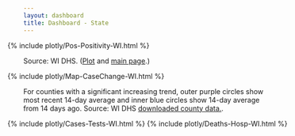 ```yaml
---
layout: dashboard
title: Dashboard - State
---
```


<div style="max-width: 48rem; margin-left: -2rem; margin-right: -2rem">
  {% include plotly/Pos-Positivity-WI.html %}
</div>

Source: WI DHS. ([Plot](https://bi.wisconsin.gov/t/DHS/views/PercentPositivebyTestPersonandaComparisonandTestCapacity/PercentPositivebyTestDashboard?:embed_code_version=3&:embed=y&:loadOrderID=1&:display_spinner=no&:showAppBanner=false&:display_count=n&:showVizHome=n&:origin=viz_share_link) and [main page](https://www.dhs.wisconsin.gov/covid-19/data.htm).)

<div style="max-width: 48rem; margin-left: -2rem; margin-right: -2rem">
  {% include plotly/Map-CaseChange-WI.html %}
</div>

For counties with a significant increasing trend, outer purple circles show most recent 14-day average and inner blue circles show 14-day average from 14 days ago. Source: WI DHS [downloaded county data.](https://data.dhsgis.wi.gov/datasets/wi-dhs::covid-19-historical-data-by-county-1/about).

<div style="max-width: 48rem; margin-left: -2rem; margin-right: -2rem">
  {% include plotly/Cases-Tests-WI.html %}
  {% include plotly/Deaths-Hosp-WI.html %}
</div>
